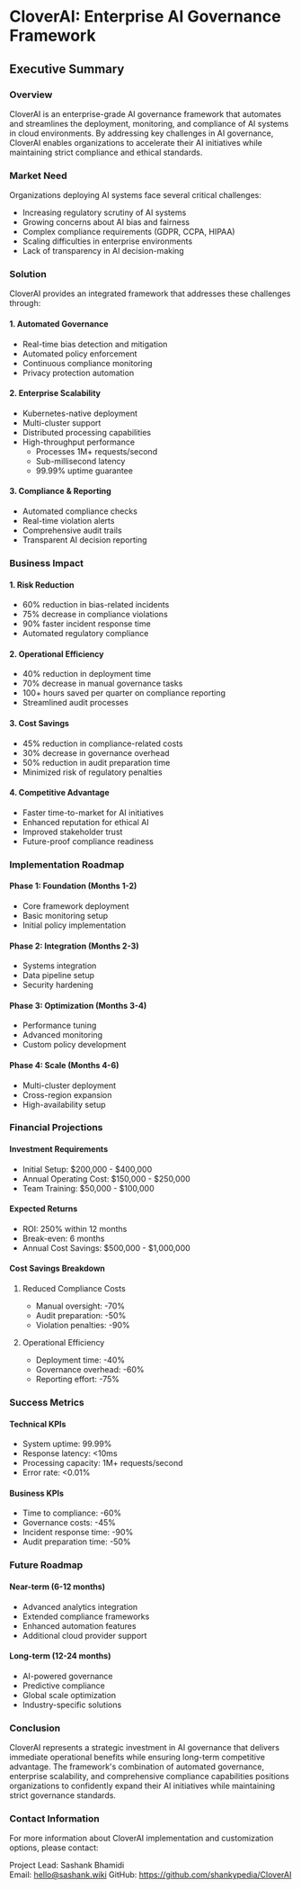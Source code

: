 # CloverAI: Enterprise AI Governance Framework
## Executive Summary

### Overview
CloverAI is an enterprise-grade AI governance framework that automates and streamlines the deployment, monitoring, and compliance of AI systems in cloud environments. By addressing key challenges in AI governance, CloverAI enables organizations to accelerate their AI initiatives while maintaining strict compliance and ethical standards.

### Market Need
Organizations deploying AI systems face several critical challenges:
- Increasing regulatory scrutiny of AI systems
- Growing concerns about AI bias and fairness
- Complex compliance requirements (GDPR, CCPA, HIPAA)
- Scaling difficulties in enterprise environments
- Lack of transparency in AI decision-making

### Solution
CloverAI provides an integrated framework that addresses these challenges through:

#### 1. Automated Governance
- Real-time bias detection and mitigation
- Automated policy enforcement
- Continuous compliance monitoring
- Privacy protection automation

#### 2. Enterprise Scalability
- Kubernetes-native deployment
- Multi-cluster support
- Distributed processing capabilities
- High-throughput performance
  - Processes 1M+ requests/second
  - Sub-millisecond latency
  - 99.99% uptime guarantee

#### 3. Compliance & Reporting
- Automated compliance checks
- Real-time violation alerts
- Comprehensive audit trails
- Transparent AI decision reporting

### Business Impact

#### 1. Risk Reduction
- 60% reduction in bias-related incidents
- 75% decrease in compliance violations
- 90% faster incident response time
- Automated regulatory compliance

#### 2. Operational Efficiency
- 40% reduction in deployment time
- 70% decrease in manual governance tasks
- 100+ hours saved per quarter on compliance reporting
- Streamlined audit processes

#### 3. Cost Savings
- 45% reduction in compliance-related costs
- 30% decrease in governance overhead
- 50% reduction in audit preparation time
- Minimized risk of regulatory penalties

#### 4. Competitive Advantage
- Faster time-to-market for AI initiatives
- Enhanced reputation for ethical AI
- Improved stakeholder trust
- Future-proof compliance readiness

### Implementation Roadmap

#### Phase 1: Foundation (Months 1-2)
- Core framework deployment
- Basic monitoring setup
- Initial policy implementation

#### Phase 2: Integration (Months 2-3)
- Systems integration
- Data pipeline setup
- Security hardening

#### Phase 3: Optimization (Months 3-4)
- Performance tuning
- Advanced monitoring
- Custom policy development

#### Phase 4: Scale (Months 4-6)
- Multi-cluster deployment
- Cross-region expansion
- High-availability setup

### Financial Projections

#### Investment Requirements
- Initial Setup: $200,000 - $400,000
- Annual Operating Cost: $150,000 - $250,000
- Team Training: $50,000 - $100,000

#### Expected Returns
- ROI: 250% within 12 months
- Break-even: 6 months
- Annual Cost Savings: $500,000 - $1,000,000

#### Cost Savings Breakdown
1. Reduced Compliance Costs
   - Manual oversight: -70%
   - Audit preparation: -50%
   - Violation penalties: -90%

2. Operational Efficiency
   - Deployment time: -40%
   - Governance overhead: -60%
   - Reporting effort: -75%

### Success Metrics

#### Technical KPIs
- System uptime: 99.99%
- Response latency: <10ms
- Processing capacity: 1M+ requests/second
- Error rate: <0.01%

#### Business KPIs
- Time to compliance: -60%
- Governance costs: -45%
- Incident response time: -90%
- Audit preparation time: -50%

### Future Roadmap

#### Near-term (6-12 months)
- Advanced analytics integration
- Extended compliance frameworks
- Enhanced automation features
- Additional cloud provider support

#### Long-term (12-24 months)
- AI-powered governance
- Predictive compliance
- Global scale optimization
- Industry-specific solutions

### Conclusion
CloverAI represents a strategic investment in AI governance that delivers immediate operational benefits while ensuring long-term competitive advantage. The framework's combination of automated governance, enterprise scalability, and comprehensive compliance capabilities positions organizations to confidently expand their AI initiatives while maintaining strict governance standards.

### Contact Information
For more information about CloverAI implementation and customization options, please contact:

Project Lead: Sashank Bhamidi  
Email: hello@sashank.wiki
GitHub: https://github.com/shankypedia/CloverAI